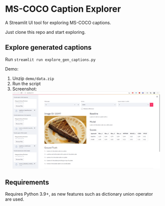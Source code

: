 # MS-COCO Caption Explorer

A Streamlit UI tool for exploring MS-COCO captions.

Just clone this repo and start exploring.


## Explore generated captions

Run `streamlit run explore_gen_captions.py`

Demo:
1. Unzip `demo/data.zip`
2. Run the script
3. Screenshot:
    ![alt text](./demo/explore_gen_captions.png "explore_gen_captions.py")


## Requirements

Requires Python 3.9+, as new features such as dictionary union operator are used.
